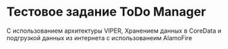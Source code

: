 # Тестовое задание ToDo Manager
C использованием архитектуры VIPER, Хранением данных в CoreData и подгрузкой данных из интернета с использованеим AlamoFire
